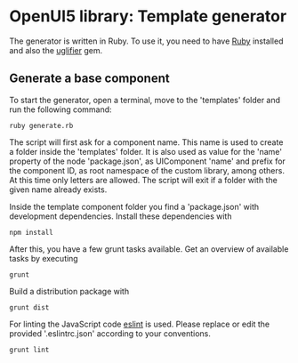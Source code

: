 # OpenUI5 library: Template generator

The generator is written in Ruby. To use it, you need to have [Ruby](https://www.ruby-lang.org/) installed and also the [uglifier](https://github.com/lautis/uglifier) gem.

## Generate a base component

To start the generator, open a terminal, move to the 'templates' folder and run the following command:

    ruby generate.rb
    
The script will first ask for a component name. This name is used to create a folder inside the 'templates' folder. It is also used as value for the 'name' property of the node 'package.json', as UIComponent 'name' and prefix for the component ID, as root namespace of the custom library, among others. At this time only letters are allowed. The script will exit if a folder with the given name already exists.

Inside the template component folder you find a 'package.json' with development dependencies. Install these dependencies with

    npm install
    
After this, you have a few grunt tasks available. Get an overview of available tasks by executing

    grunt

Build a distribution package with

    grunt dist

For linting the JavaScript code [eslint](https://eslint.org/) is used. Please replace or edit the provided '.eslintrc.json' according to your conventions.

    grunt lint
